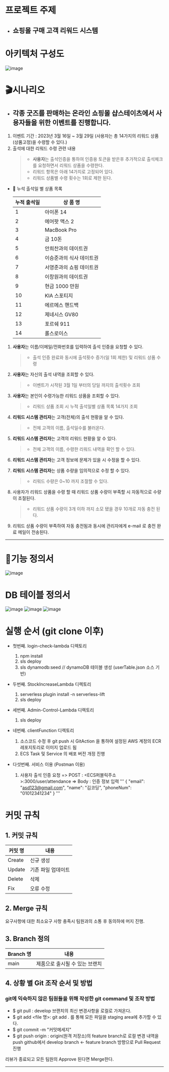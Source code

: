 # 프로젝트 주제

* ## 쇼핑몰 구매 고객 리워드 시스템


# 아키텍처 구성도
![image](https://user-images.githubusercontent.com/118877424/227085745-87f1ab7b-8430-49c5-8d36-e382937d9d85.png)




# 🎬시나리오 
* ## 각종 굿즈를 판매하는 온라인 쇼핑몰 샵스테이츠에서 사용자들을 위한 이벤트를 진행합니다.

1. 이벤트 기간 : 2023년 3월 16일 ~ 3월 29일 (사용자는 총 14가지의 리워드 상품(상품고정)을 수령할 수 있다.)
2. 출석에 대한 리워드 수령 관련 내용
    >- **사용자**는 출석인증을 통하여 인증용 토큰을 받은후 추가적으로 출석체크를 요청하면서 리워드 상품을 수령한다. 
    >- 리워드 항목은 아래 14가지로 고정되어 있다.
    >- 리워드 상품별 수령 횟수는 1회로 제한 된다.


- 🎁 누석 출석일 별 상품 목록

    | 누적 출석일 | 상 품 명 |
    | --- | --- |
    | 1 | 아이폰 14 |
    | 2 | 에어팟 맥스 2 |
    | 3 | MacBook Pro |
    | 4 | 금 10돈 |
    | 5 | 안희찬과의 데이트권 |
    | 6 | 이승준과의 식사 데이트권 |
    | 7 | 서영준과의 쇼핑 데이트권 |
    | 8 | 이창원과의 데이트권 |
    | 9 | 현금 1000 만원 |
    | 10 | KIA 스포티지 |
    | 11 | 에르메스 핸드백  |
    | 12 | 제네시스 GV80 |
    | 13 | 포르쉐 911 |
    | 14 | 롤스로이스 |
1. **사용자**는 이름/이메일/전화번호를 입력하여 출석 인증을 요청할 수 있다.
    >- 출석 인증 완료와 동시에 출석횟수 증가(일 1회 제한) 및 리워드 상품 수령
2. **사용자**는 자신의 출석 내역을 조회할 수 있다.
    >- 이벤트가 시작된 3월 1일 부터의 당일 까지의 출석횟수 조회
3. **사용자**는 본인이 수령가능한 리워드 상품을 조회할 수 있다.
    >- 리워드 상품 조회 시 누적 출석일별 상품 목록 14가지 조회
4. **리워드 시스템 관리자**는 고객(전체)의 출석 현황을 알 수 있다.
    >- 전체 고객의 이름, 출석일수를 불러온다.
5. **리워드 시스템 관리자**는 고객의 리워드 현황을 알 수 있다.
    >- 전체 고객의 이름, 수령한 리워드 내역을 확인 할 수 있다.
6. **리워드 시스템 관리자**는 고객 정보에 문제가 있을 시 수정을 할 수 있다.

7. **리워드 시스템 관리자**는 상품 수량을 임의적으로 수정 할 수 있다.
    >- 리워드 수량은 0~10 까지 조절할 수 있다. 
8. 사용자가 리워드 상품을 수령 할 때 리워드 상품 수량이 부족할 시 자동적으로 수량이 조절된다.
    >- 리워드 상품 수량이 3개 이하 까지 소모 됐을 경우 10개로 자동 충전 된다.
9. 리워드 상품 수량이 부족하여 자동 충전됨과 동시에 관리자에게 e-mail 로 충전 완료 메일이 전송된다.

----

# 📑기능 정의서

![image](https://user-images.githubusercontent.com/118877424/227085931-38d4820a-139c-4198-b89c-1bc11a251c28.png)



# DB 테이블 정의서

![image](https://user-images.githubusercontent.com/99157446/226222967-4cda5155-292c-412c-9f81-2431d28540c5.png)
![image](https://user-images.githubusercontent.com/99157446/226222989-223c7e10-1541-4f2f-b646-b058919db1a6.png)
![image](https://user-images.githubusercontent.com/99157446/226233871-824af74a-970a-4900-acdb-5453b50fa2f8.png)


# 실행 순서 (git clone 이후)
* 첫번째. login-check-lambda 디렉토리
  1. npm install
  2. sls deploy          
  3. sls dynamodb:seed  // dynamoDB 테이블 생성 (userTable.json 소스 기반)

* 두번째. StockIncreaseLambda 디렉토리
  1. serverless plugin install -n serverless-lift 
  2. sls deploy

* 세번째. Admin-Control-Lambda 디렉토리
  1. sls deploy

* 네번째. clientFunction 디렉토리
  1. 소스코드 수정 후 git push 시 GitAction 을 통하여 설정된 AWS 계정의 ECR 레포지토리로 이미지 업로드 됨
  2. ECS Task 및 Service 의 배포 버전 개정 진행

* 다섯번째. 서비스 이용 (Postman 이용)
  1. 사용자 출석 인증 요청
    => POST : <ECS퍼블릭주소>:3000/user/attendance
    => Body : 인증 정보 입력
'''
{
  "email": "asd123@gmail.com",
  "name": "김코딩",
  "phoneNum": "01012341234"
} 
'''



# 커밋 규칙
## 1. 커밋 규칙
커밋 명| 내용
-- | --
Create| 신규 생성
Update| 기존 파일 업데이트
Delete| 삭제
Fix| 오류 수정

## 2. Merge 규칙
요구사항에 대한 최소요구 사항 충족시 팀원과의 소통 후 동의하에 머지 진행.

## 3. Branch 정의
Branch 명 | 내용
-- | --
main | 제품으로 출시될 수 있는 브랜치


## 4. 상황 별 Git 조작 순서 및 방법
### git에 익숙하지 않은 팀원들을 위해 작성한 git command 및 조작 방법
* $ git pull : develop 브랜치의 최신 변경사항을 로컬로 가져온다. 
* $ git add <file 명>: git add . 를 통해 모든 파일을 staging area에 추가할 수 있다. 
* $ git commit -m "커밋메세지" 
* $ git push origin <feature branch>: origin(원격 저장소)의 feature branch로 로컬 변경 내역을 push
github에서 develop branch <- feature branch 방향으로  Pull Request 진행

리뷰가 종료되고 모든 팀원의 Approve 된다면 Merge한다. 

----























